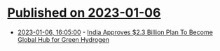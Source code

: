 # [Published on 2023-01-06](index.md)

* [2023-01-06, 16:05:00](https://news.slashdot.org/story/23/01/06/1554209/india-approves-23-billion-plan-to-become-global-hub-for-green-hydrogen?utm_source=rss1.0mainlinkanon&utm_medium=feed) - [India Approves $2.3 Billion Plan To Become Global Hub for Green Hydrogen](https://news.slashdot.org/story/23/01/06/1554209/india-approves-23-billion-plan-to-become-global-hub-for-green-hydrogen?utm_source=rss1.0mainlinkanon&utm_medium=feed)

